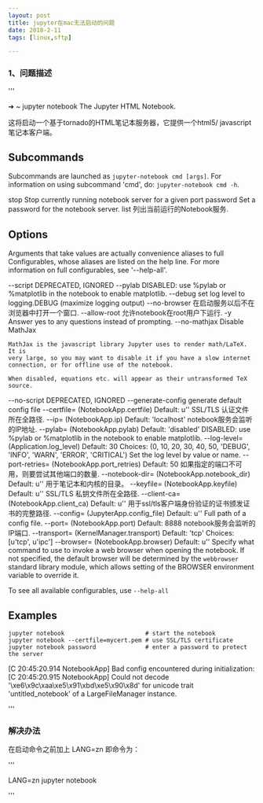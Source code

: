 ```yaml
---
layout: post  
title: jupyter在mac无法启动的问题
date: 2018-2-11
tags: [linux,sftp]

--- 
```


### 1、问题描述

'''

➜  ~ jupyter notebook
The Jupyter HTML Notebook.

这将启动一个基于tornado的HTML笔记本服务器，它提供一个html5/
javascript笔记本客户端。

Subcommands
-----------

Subcommands are launched as `jupyter-notebook cmd [args]`. For information on
using subcommand 'cmd', do: `jupyter-notebook cmd -h`.

stop
    Stop currently running notebook server for a given port
password
    Set a password for the notebook server.
list
    列出当前运行的Notebook服务.

Options
-------

Arguments that take values are actually convenience aliases to full
Configurables, whose aliases are listed on the help line. For more information
on full configurables, see '--help-all'.

--script
    DEPRECATED, IGNORED
--pylab
    DISABLED: use %pylab or %matplotlib in the notebook to enable matplotlib.
--debug
    set log level to logging.DEBUG (maximize logging output)
--no-browser
    在启动服务以后不在浏览器中打开一个窗口.
--allow-root
    允许notebook在root用户下运行.
-y
    Answer yes to any questions instead of prompting.
--no-mathjax
    Disable MathJax

    MathJax is the javascript library Jupyter uses to render math/LaTeX. It is
    very large, so you may want to disable it if you have a slow internet
    connection, or for offline use of the notebook.

    When disabled, equations etc. will appear as their untransformed TeX source.
--no-script
    DEPRECATED, IGNORED
--generate-config
    generate default config file
--certfile=<Unicode> (NotebookApp.certfile)
    Default: u''
    SSL/TLS 认证文件所在全路径.
--ip=<Unicode> (NotebookApp.ip)
    Default: 'localhost'
    notebook服务会监听的IP地址.
--pylab=<Unicode> (NotebookApp.pylab)
    Default: 'disabled'
    DISABLED: use %pylab or %matplotlib in the notebook to enable matplotlib.
--log-level=<Enum> (Application.log_level)
    Default: 30
    Choices: (0, 10, 20, 30, 40, 50, 'DEBUG', 'INFO', 'WARN', 'ERROR', 'CRITICAL')
    Set the log level by value or name.
--port-retries=<Integer> (NotebookApp.port_retries)
    Default: 50
    如果指定的端口不可用，则要尝试其他端口的数量.
--notebook-dir=<Unicode> (NotebookApp.notebook_dir)
    Default: u''
    用于笔记本和内核的目录。
--keyfile=<Unicode> (NotebookApp.keyfile)
    Default: u''
    SSL/TLS 私钥文件所在全路径.
--client-ca=<Unicode> (NotebookApp.client_ca)
    Default: u''
    用于ssl/tls客户端身份验证的证书颁发证书的完整路径.
--config=<Unicode> (JupyterApp.config_file)
    Default: u''
    Full path of a config file.
--port=<Integer> (NotebookApp.port)
    Default: 8888
    notebook服务会监听的IP端口.
--transport=<CaselessStrEnum> (KernelManager.transport)
    Default: 'tcp'
    Choices: [u'tcp', u'ipc']
--browser=<Unicode> (NotebookApp.browser)
    Default: u''
    Specify what command to use to invoke a web browser when opening the
    notebook. If not specified, the default browser will be determined by the
    `webbrowser` standard library module, which allows setting of the BROWSER
    environment variable to override it.

To see all available configurables, use `--help-all`

Examples
--------

    jupyter notebook                       # start the notebook
    jupyter notebook --certfile=mycert.pem # use SSL/TLS certificate
    jupyter notebook password              # enter a password to protect the server

[C 20:45:20.914 NotebookApp] Bad config encountered during initialization:
[C 20:45:20.915 NotebookApp] Could not decode '\xe6\x9c\xaa\xe5\x91\xbd\xe5\x90\x8d' for unicode trait 'untitled_notebook' of a LargeFileManager instance.


'''

### 解决办法

在启动命令之前加上 LANG=zn 即命令为：

'''

LANG=zn jupyter notebook

'''